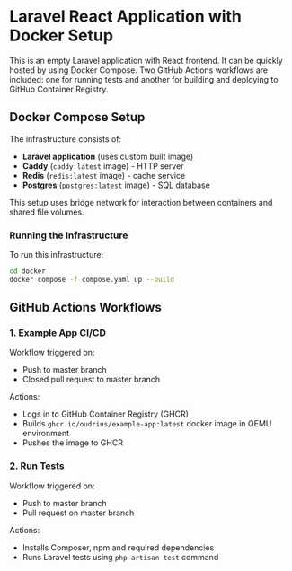 # Laravel React Application with Docker Setup

This is an empty Laravel application with React frontend. It can be quickly hosted by using Docker Compose. Two GitHub Actions workflows are included: one for running tests and another for building and deploying to GitHub Container Registry.

## Docker Compose Setup

The infrastructure consists of:

- **Laravel application** (uses custom built image)
- **Caddy** (`caddy:latest` image) - HTTP server
- **Redis** (`redis:latest` image) - cache service
- **Postgres** (`postgres:latest` image) - SQL database

This setup uses bridge network for interaction between containers and shared file volumes.

### Running the Infrastructure

To run this infrastructure:

```bash
cd docker
docker compose -f compose.yaml up --build
```

## GitHub Actions Workflows

### 1. Example App CI/CD

Workflow triggered on:
- Push to master branch
- Closed pull request to master branch

Actions:
- Logs in to GitHub Container Registry (GHCR)
- Builds `ghcr.io/oudrius/example-app:latest` docker image in QEMU environment
- Pushes the image to GHCR

### 2. Run Tests

Workflow triggered on:
- Push to master branch
- Pull request on master branch

Actions:
- Installs Composer, npm and required dependencies
- Runs Laravel tests using `php artisan test` command

